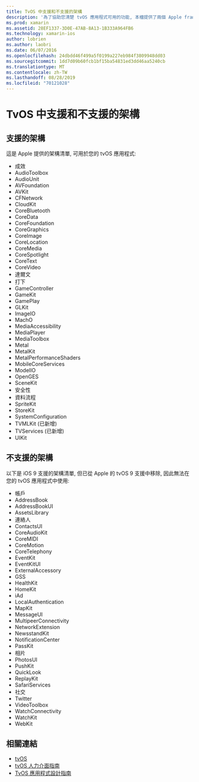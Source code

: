 ```yaml
---
title: TvOS 中支援和不支援的架構
description: '為了協助您清楚 tvOS 應用程式可用的功能, 本檔提供了兩個 Apple framework 清單: tvOS 支援的架構, 以及 tvOS 不支援的架構。'
ms.prod: xamarin
ms.assetid: 28EF1337-3D0E-47AB-8A13-1B333A964FB6
ms.technology: xamarin-ios
author: lobrien
ms.author: laobri
ms.date: 06/07/2016
ms.openlocfilehash: 24dbdd46f499a5f0199a227eb984f3809948dd03
ms.sourcegitcommit: 1dd7d09b60fcb1bf15ba54831ed3dd46aa5240cb
ms.translationtype: MT
ms.contentlocale: zh-TW
ms.lasthandoff: 08/28/2019
ms.locfileid: "70121028"
---
```

# <a name="supported-and-unsupported-frameworks-in-tvos"></a>TvOS 中支援和不支援的架構

<a name="Supported-Frameworks" />

## <a name="supported-frameworks"></a>支援的架構

這是 Apple 提供的架構清單, 可用於您的 tvOS 應用程式:

- 成效
- AudioToolbox
- AudioUnit
- AVFoundation
- AVKit
- CFNetwork
- CloudKit
- CoreBluetooth
- CoreData
- CoreFoundation
- CoreGraphics
- CoreImage
- CoreLocation
- CoreMedia
- CoreSpotlight
- CoreText
- CoreVideo
- 達爾文
- 打下
- GameController
- GameKit
- GamePlay
- GLKit
- ImageIO
- MachO
- MediaAccessibility
- MediaPlayer
- MediaToolbox
- Metal
- MetalKit
- MetalPerformanceShaders
- MobileCoreServices
- ModelIO
- OpenGES
- SceneKit
- 安全性
- 資料流程
- SpriteKit
- StoreKit
- SystemConfiguration
- TVMLKit (已新增)
- TVServices (已新增)
- UIKit

<a name="Unsupported-Frameworks" />

## <a name="unsupported-frameworks"></a>不支援的架構

以下是 iOS 9 支援的架構清單, 但已從 Apple 的 tvOS 9 支援中移除, 因此無法在您的 tvOS 應用程式中使用:

- 帳戶
- AddressBook
- AddressBookUI
- AssetsLibrary
- 連絡人
- ContactsUI
- CoreAudioKit
- CoreMIDI
- CoreMotion
- CoreTelephony
- EventKit
- EventKitUI
- ExternalAccessory
- GSS
- HealthKit
- HomeKit
- iAd
- LocalAuthentication
- MapKit
- MessageUI
- MultipeerConnectivity
- NetworkExtension
- NewsstandKit
- NotificationCenter
- PassKit
- 相片
- PhotosUI
- PushKit
- QuickLook
- ReplayKit
- SafariServices
- 社交
- Twitter
- VideoToolbox
- WatchConnectivity
- WatchKit
- WebKit



## <a name="related-links"></a>相關連結

- [tvOS](https://developer.apple.com/tvos/)
- [tvOS 人力介面指南](https://developer.apple.com/tvos/human-interface-guidelines/)
- [TvOS 應用程式設計指南](https://developer.apple.com/library/prerelease/tvos/documentation/General/Conceptual/AppleTV_PG/)
